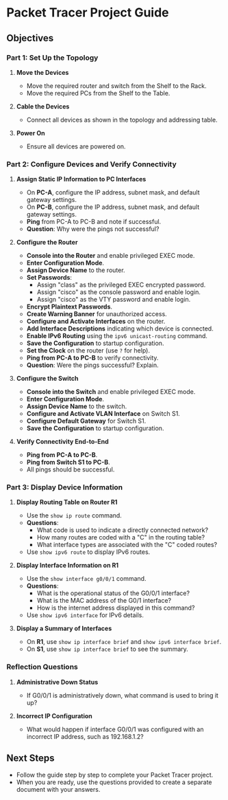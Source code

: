 # Packet Tracer Project Guide

## Objectives

### Part 1: Set Up the Topology

1. **Move the Devices**
   - Move the required router and switch from the Shelf to the Rack.
   - Move the required PCs from the Shelf to the Table.

2. **Cable the Devices**
   - Connect all devices as shown in the topology and addressing table.

3. **Power On**
   - Ensure all devices are powered on.

### Part 2: Configure Devices and Verify Connectivity

1. **Assign Static IP Information to PC Interfaces**
   - On **PC-A**, configure the IP address, subnet mask, and default gateway settings.
   - On **PC-B**, configure the IP address, subnet mask, and default gateway settings.
   - **Ping** from PC-A to PC-B and note if successful.
   - **Question**: Why were the pings not successful?

2. **Configure the Router**
   - **Console into the Router** and enable privileged EXEC mode.
   - **Enter Configuration Mode**.
   - **Assign Device Name** to the router.
   - **Set Passwords**:
     - Assign "class" as the privileged EXEC encrypted password.
     - Assign "cisco" as the console password and enable login.
     - Assign "cisco" as the VTY password and enable login.
   - **Encrypt Plaintext Passwords**.
   - **Create Warning Banner** for unauthorized access.
   - **Configure and Activate Interfaces** on the router.
   - **Add Interface Descriptions** indicating which device is connected.
   - **Enable IPv6 Routing** using the `ipv6 unicast-routing` command.
   - **Save the Configuration** to startup configuration.
   - **Set the Clock** on the router (use `?` for help).
   - **Ping from PC-A to PC-B** to verify connectivity.
   - **Question**: Were the pings successful? Explain.

3. **Configure the Switch**
   - **Console into the Switch** and enable privileged EXEC mode.
   - **Enter Configuration Mode**.
   - **Assign Device Name** to the switch.
   - **Configure and Activate VLAN Interface** on Switch S1.
   - **Configure Default Gateway** for Switch S1.
   - **Save the Configuration** to startup configuration.

4. **Verify Connectivity End-to-End**
   - **Ping from PC-A to PC-B**.
   - **Ping from Switch S1 to PC-B**.
   - All pings should be successful.

### Part 3: Display Device Information

1. **Display Routing Table on Router R1**
   - Use the `show ip route` command.
   - **Questions**:
     - What code is used to indicate a directly connected network?
     - How many routes are coded with a "C" in the routing table?
     - What interface types are associated with the "C" coded routes?
   - Use `show ipv6 route` to display IPv6 routes.

2. **Display Interface Information on R1**
   - Use the `show interface g0/0/1` command.
   - **Questions**:
     - What is the operational status of the G0/0/1 interface?
     - What is the MAC address of the G0/1 interface?
     - How is the internet address displayed in this command?
   - Use `show ipv6 interface` for IPv6 details.

3. **Display a Summary of Interfaces**
   - On **R1**, use `show ip interface brief` and `show ipv6 interface brief`.
   - On **S1**, use `show ip interface brief` to see the summary.

### Reflection Questions

1. **Administrative Down Status**
   - If G0/0/1 is administratively down, what command is used to bring it up?

2. **Incorrect IP Configuration**
   - What would happen if interface G0/0/1 was configured with an incorrect IP address, such as 192.168.1.2?

## Next Steps
- Follow the guide step by step to complete your Packet Tracer project.
- When you are ready, use the questions provided to create a separate document with your answers.

